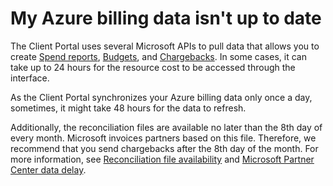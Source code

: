 # My Azure billing data isn't up to date

The Client Portal uses several Microsoft APIs to pull data that allows you to create [Spend reports](../../analytics-and-reports/reports/spend-reports-consumption-overview.md), [Budgets](../../spend-management/budgets/), and [Chargebacks](../../spend-management/chargebacks/). In some cases, it can take up to 24 hours for the resource cost to be accessed through the interface.

As the Client Portal synchronizes your Azure billing data only once a day, sometimes, it might take 48 hours for the data to refresh.

Additionally, the reconciliation files are available no later than the 8th day of every month. Microsoft invoices partners based on this file. Therefore, we recommend that you send chargebacks after the 8th day of the month. For more information, see [Reconciliation file availability](https://docs.microsoft.com/en-us/partner-center/billing-basics) and [Microsoft Partner Center data delay](https://docs.microsoft.com/en-us/partner-center/daily-rated-usage-recon-files).
